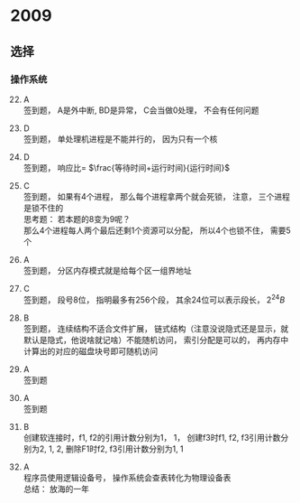 # 2009
## 选择
### 操作系统
22. A  
签到题， A是外中断, BD是异常， C会当做0处理， 不会有任何问题  
23. D  
签到题， 单处理机进程是不能并行的， 因为只有一个核  
24. D  
签到题， 响应比= $\frac{等待时间+运行时间}{运行时间}$  
25. C  
签到题， 如果有4个进程， 那么每个进程拿两个就会死锁， 注意， 三个进程是锁不住的  
思考题： 若本题的8变为9呢？  
那么4个进程每人两个最后还剩1个资源可以分配， 所以4个也锁不住， 需要5个  
26. A  
签到题， 分区内存模式就是给每个区一组界地址  
27. C  
签到题， 段号8位， 指明最多有256个段， 其余24位可以表示段长， $2^{24}B$  

1.  B  
签到题， 连续结构不适合文件扩展， 链式结构（注意没说隐式还是显示，就默认是隐式，他说啥就记啥）不能随机访问， 索引分配是可以的， 再内存中计算出的对应的磁盘块号即可随机访问  
1.  A  
签到题  
1.  A  
签到题  
1.  B  
创建软连接时，f1, f2的引用计数分别为1， 1， 创建f3时f1, f2, f3引用计数分别为2, 1, 2, 删除F1时f2, f3引用计数分别为1, 1  
1.  A  
程序员使用逻辑设备号， 操作系统会查表转化为物理设备表  
总结： 放海的一年